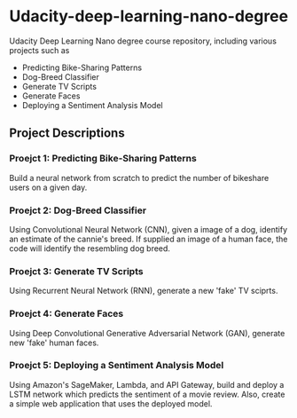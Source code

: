 # Udacity-deep-learning-nano-degree
Udacity Deep Learning Nano degree course repository, including various projects such as 
 * Predicting Bike-Sharing Patterns
 * Dog-Breed Classifier
 * Generate TV Scripts
 * Generate Faces
 * Deploying a Sentiment Analysis Model

## Project Descriptions
### Proejct 1: Predicting Bike-Sharing Patterns
Build a neural network from scratch to predict the number of bikeshare users on a given day. 

### Proejct 2: Dog-Breed Classifier
Using Convolutional Neural Network (CNN), given a image of a dog, identify an estimate of the cannie's breed. If supplied an image of a human face, the code will identify the resembling dog breed.

### Proejct 3: Generate TV Scripts
Using Recurrent Neural Network (RNN), generate a new 'fake' TV sciprts. 

### Proejct 4: Generate Faces
Using Deep Convolutional Generative Adversarial Network (GAN), generate new 'fake' human faces.

### Proejct 5: Deploying a Sentiment Analysis Model
Using Amazon's SageMaker, Lambda, and API Gateway, build and deploy a LSTM network which predicts the sentiment of a movie review. Also, create a simple web application that uses the deployed model. 